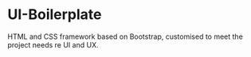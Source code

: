 # UI-Boilerplate
HTML and CSS framework based on Bootstrap, customised to meet the project needs re UI and UX.
